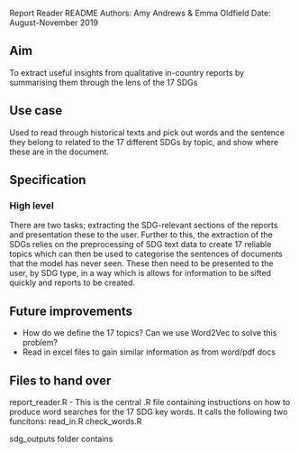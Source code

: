 Report Reader README 
Authors: Amy Andrews & Emma Oldfield
Date: August-November 2019

## Aim

To extract useful insights from qualitative in-country reports by summarising them through the lens of the 17 SDGs

## Use case

Used to read through historical texts and pick out words and the sentence they belong to related to the 17 different SDGs by topic, and show where these are in the document.

## Specification

### High level
There are two tasks; extracting the SDG-relevant sections of the reports and presentation these to the user.
Further to this, the extraction of the SDGs relies on the preprocessing of SDG text data to create 17 reliable topics which can then be used to categorise the sentences of documents that the model has never seen. These then need to be presented to the user, by SDG type, in a way which is allows for information to be sifted quickly and reports to be created. 

## Future improvements 
- How do we define the 17 topics? Can we use Word2Vec to solve this problem?
- Read in excel files to gain similar information as from word/pdf docs


## Files to hand over
report_reader.R - This is the central .R file containing instructions on how to produce word searches for the 17 SDG key words. It calls the following two funcitons:
  read_in.R 
  check_words.R
  
sdg_outputs folder contains 
